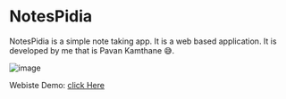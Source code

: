 # NotesPidia
 NotesPidia is a simple note taking app. It is a web based application. It is developed by me that is Pavan Kamthane 😅.


 
![image](https://github.com/Pavan-Kamthane/NotesPidia/assets/95903010/1067167c-0bd5-42f1-8cb5-e9391f8b7d81)


Webiste Demo: [click Here](https://pavan-kamthane.github.io/NotesPidia/)
